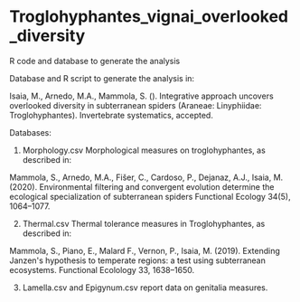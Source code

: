 # Troglohyphantes_vignai_overlooked_diversity
R code and database to generate the analysis

Database and R script to generate the analysis in:

Isaia, M., Arnedo, M.A., Mammola, S. (). Integrative approach uncovers overlooked diversity in subterranean spiders (Araneae: Linyphiidae: Troglohyphantes). Invertebrate systematics, accepted.

Databases:
1) Morphology.csv Morphological measures on troglohyphantes, as described in:

Mammola, S., Arnedo, M.A., Fišer, C., Cardoso, P., Dejanaz, A.J., Isaia, M. (2020). Environmental filtering and convergent evolution determine the ecological specialization of subterranean spiders Functional Ecology 34(5), 1064–1077.

2) Thermal.csv Thermal tolerance measures in Troglohyphantes, as described in:

Mammola, S., Piano, E., Malard F., Vernon, P., Isaia, M. (2019). Extending Janzen's hypothesis to temperate regions: a test using subterranean ecosystems. Functional Ecolology 33, 1638–1650.

3) Lamella.csv and Epigynum.csv report data on genitalia measures.
